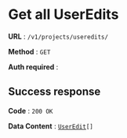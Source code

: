 # Get all UserEdits

**URL** : `/v1/projects/useredits/`

**Method** : `GET`

**Auth required** :

## Success response

**Code** : `200 OK`

**Data Content** : [`UserEdit`](user_edit.md)`[]`
